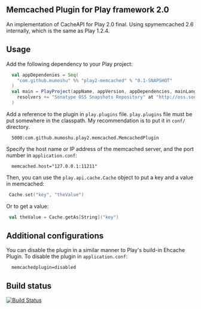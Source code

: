 Memcached Plugin for Play framework 2.0
---------------------------------------

An implementation of CacheAPI for Play 2.0 final.
Using spymemcached 2.6 internally, which is the same as Play 1.2.4.

## Usage

Add the following dependency to your Play project:

```scala
  val appDependenies = Seq(
    "com.github.mumoshu" %% "play2-memcached" % "0.1-SNAPSHOT"
  )
  val main = PlayProject(appName, appVersion, appDependencies, mainLang = SCALA).settings(
    resolvers += "Sonatype OSS Snapshots Repository" at "http://oss.sonatype.org/content/groups/public"
  )
```

Add a reference to the plugin in `play.plugins` file.
`play.plugins` file must be put somewhere in the classpath.
My recommendation is to put it in `conf/` directory.

```
  5000:com.github.mumoshu.play2.memcached.MemcachedPlugin
```

Specify the host name or IP address of the memcached server, and the port number in `application.conf`:

```
  memcached.host="127.0.0.1:11211"
```

Then, you can use the `play.api.cache.Cache` object to put a key and a value in memcached:

```scala
 Cache.set("key", "theValue")
```

Or to get a value:

```scala
 val theValue = Cache.getAs[String]("key")
```

## Additional configurations

You can disable the plugin in a similar manner to Play's build-in Ehcache Plugin.
To disable the plugin in `application.conf`:

```
  memcachedplugin=disabled
```

## Build status

[![Build Status](https://secure.travis-ci.org/mumoshu/play2-memcached.png)](http://travis-ci.org/mumoshu/play2-memcached)

